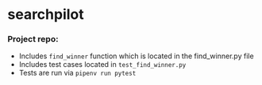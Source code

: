 # searchpilot

### Project repo: 
- Includes `find_winner` function which is located in the find_winner.py file 
- Includes test cases located in `test_find_winner.py` 
- Tests are run via `pipenv run pytest`